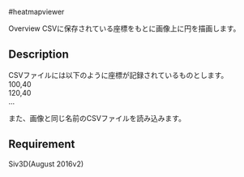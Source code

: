 
#heatmapviewer  

Overview
CSVに保存されている座標をもとに画像上に円を描画します。  

## Description
CSVファイルには以下のように座標が記録されているものとします。  
100,40  
120,40  
...  

また、画像と同じ名前のCSVファイルを読み込みます。


## Requirement
Siv3D(August 2016v2)
